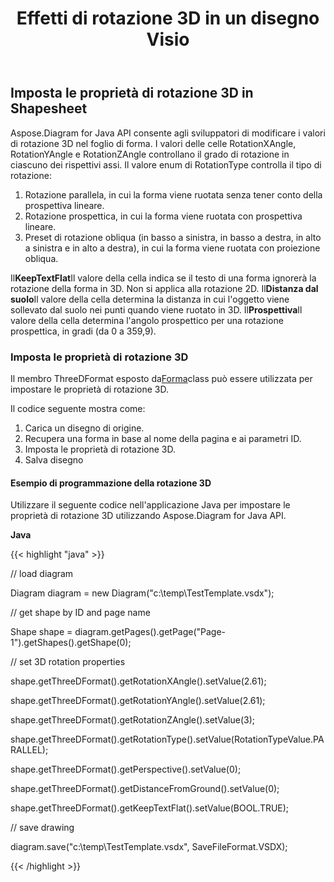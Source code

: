 ﻿---
title: Effetti di rotazione 3D in un disegno Visio
type: docs
weight: 90
url: /it/java/3d-rotation-effects-in-a-visio-drawing/
---
## **Imposta le proprietà di rotazione 3D in Shapesheet**
Aspose.Diagram for Java API consente agli sviluppatori di modificare i valori di rotazione 3D nel foglio di forma. I valori delle celle RotationXAngle, RotationYAngle e RotationZAngle controllano il grado di rotazione in ciascuno dei rispettivi assi. Il valore enum di RotationType controlla il tipo di rotazione:

1. Rotazione parallela, in cui la forma viene ruotata senza tener conto della prospettiva lineare.
1. Rotazione prospettica, in cui la forma viene ruotata con prospettiva lineare.
1. Preset di rotazione obliqua (in basso a sinistra, in basso a destra, in alto a sinistra e in alto a destra), in cui la forma viene ruotata con proiezione obliqua.

Il**KeepTextFlat**Il valore della cella indica se il testo di una forma ignorerà la rotazione della forma in 3D. Non si applica alla rotazione 2D. Il**Distanza dal suolo**Il valore della cella determina la distanza in cui l'oggetto viene sollevato dal suolo nei punti quando viene ruotato in 3D. Il**Prospettiva**Il valore della cella determina l'angolo prospettico per una rotazione prospettica, in gradi (da 0 a 359,9).
### **Imposta le proprietà di rotazione 3D**
Il membro ThreeDFormat esposto da[Forma](https://reference.aspose.com/diagram/java/com.aspose.diagram/Shape)class può essere utilizzata per impostare le proprietà di rotazione 3D.

Il codice seguente mostra come:

1. Carica un disegno di origine.
1. Recupera una forma in base al nome della pagina e ai parametri ID.
1. Imposta le proprietà di rotazione 3D.
1. Salva disegno
#### **Esempio di programmazione della rotazione 3D**
Utilizzare il seguente codice nell'applicazione Java per impostare le proprietà di rotazione 3D utilizzando Aspose.Diagram for Java API.

**Java**

{{< highlight "java" >}}

 // load diagram

Diagram diagram = new Diagram("c:\\temp\\TestTemplate.vsdx");

// get shape by ID and page name

Shape shape = diagram.getPages().getPage("Page-1").getShapes().getShape(0);



// set 3D rotation properties

shape.getThreeDFormat().getRotationXAngle().setValue(2.61);

shape.getThreeDFormat().getRotationYAngle().setValue(2.61);

shape.getThreeDFormat().getRotationZAngle().setValue(3);

shape.getThreeDFormat().getRotationType().setValue(RotationTypeValue.PARALLEL);

shape.getThreeDFormat().getPerspective().setValue(0);

shape.getThreeDFormat().getDistanceFromGround().setValue(0);

shape.getThreeDFormat().getKeepTextFlat().setValue(BOOL.TRUE);

// save drawing

diagram.save("c:\\temp\\TestTemplate.vsdx", SaveFileFormat.VSDX);

{{< /highlight >}}
